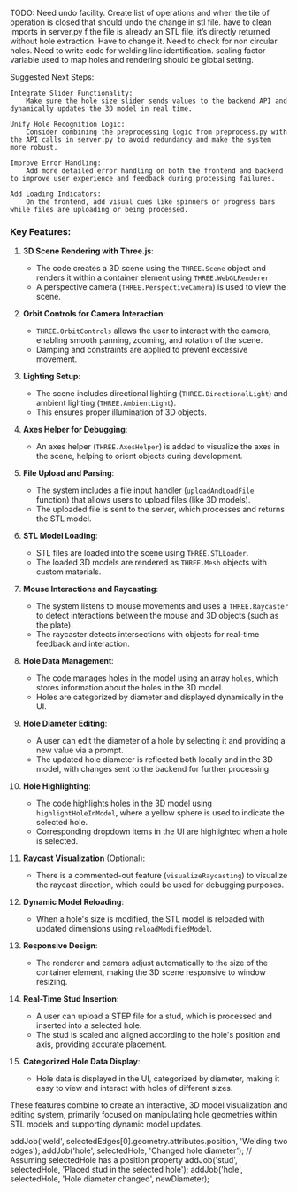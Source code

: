 TODO:
Need undo facility. Create list of operations and when the tile of operation is closed that should undo the change in stl file.
have to clean imports in server.py
f the file is already an STL file, it’s directly returned without hole extraction. Have to change it.
Need to check for non circular holes.
Need to write code for welding line identification.
scaling factor variable used to map holes and rendering should be global setting.


Suggested Next Steps:

    Integrate Slider Functionality:
        Make sure the hole size slider sends values to the backend API and dynamically updates the 3D model in real time.

    Unify Hole Recognition Logic:
        Consider combining the preprocessing logic from preprocess.py with the API calls in server.py to avoid redundancy and make the system more robust.

    Improve Error Handling:
        Add more detailed error handling on both the frontend and backend to improve user experience and feedback during processing failures.

    Add Loading Indicators:
        On the frontend, add visual cues like spinners or progress bars while files are uploading or being processed.





### Key Features:

1. **3D Scene Rendering with Three.js**:
   - The code creates a 3D scene using the `THREE.Scene` object and renders it within a container element using `THREE.WebGLRenderer`.
   - A perspective camera (`THREE.PerspectiveCamera`) is used to view the scene.

2. **Orbit Controls for Camera Interaction**:
   - `THREE.OrbitControls` allows the user to interact with the camera, enabling smooth panning, zooming, and rotation of the scene.
   - Damping and constraints are applied to prevent excessive movement.

3. **Lighting Setup**:
   - The scene includes directional lighting (`THREE.DirectionalLight`) and ambient lighting (`THREE.AmbientLight`).
   - This ensures proper illumination of 3D objects.

4. **Axes Helper for Debugging**:
   - An axes helper (`THREE.AxesHelper`) is added to visualize the axes in the scene, helping to orient objects during development.

5. **File Upload and Parsing**:
   - The system includes a file input handler (`uploadAndLoadFile` function) that allows users to upload files (like 3D models).
   - The uploaded file is sent to the server, which processes and returns the STL model.

6. **STL Model Loading**:
   - STL files are loaded into the scene using `THREE.STLLoader`.
   - The loaded 3D models are rendered as `THREE.Mesh` objects with custom materials.

7. **Mouse Interactions and Raycasting**:
   - The system listens to mouse movements and uses a `THREE.Raycaster` to detect interactions between the mouse and 3D objects (such as the plate).
   - The raycaster detects intersections with objects for real-time feedback and interaction.

8. **Hole Data Management**:
   - The code manages holes in the model using an array `holes`, which stores information about the holes in the 3D model.
   - Holes are categorized by diameter and displayed dynamically in the UI.

9. **Hole Diameter Editing**:
   - A user can edit the diameter of a hole by selecting it and providing a new value via a prompt.
   - The updated hole diameter is reflected both locally and in the 3D model, with changes sent to the backend for further processing.

10. **Hole Highlighting**:
    - The code highlights holes in the 3D model using `highlightHoleInModel`, where a yellow sphere is used to indicate the selected hole.
    - Corresponding dropdown items in the UI are highlighted when a hole is selected.

11. **Raycast Visualization** (Optional):
    - There is a commented-out feature (`visualizeRaycasting`) to visualize the raycast direction, which could be used for debugging purposes.

12. **Dynamic Model Reloading**:
    - When a hole's size is modified, the STL model is reloaded with updated dimensions using `reloadModifiedModel`.

13. **Responsive Design**:
    - The renderer and camera adjust automatically to the size of the container element, making the 3D scene responsive to window resizing.

14. **Real-Time Stud Insertion**:
    - A user can upload a STEP file for a stud, which is processed and inserted into a selected hole.
    - The stud is scaled and aligned according to the hole's position and axis, providing accurate placement.

15. **Categorized Hole Data Display**:
    - Hole data is displayed in the UI, categorized by diameter, making it easy to view and interact with holes of different sizes.
   
These features combine to create an interactive, 3D model visualization and editing system, primarily focused on manipulating hole geometries within STL models and supporting dynamic model updates.


addJob('weld', selectedEdges[0].geometry.attributes.position, 'Welding two edges');
addJob('hole', selectedHole, 'Changed hole diameter'); // Assuming selectedHole has a position property
addJob('stud', selectedHole, 'Placed stud in the selected hole');
addJob('hole', selectedHole, 'Hole diameter changed', newDiameter);
